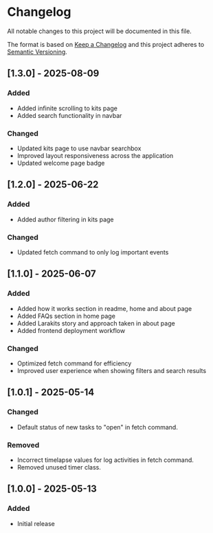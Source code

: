 # Changelog

All notable changes to this project will be documented in this file.

The format is based on [Keep a Changelog](http://keepachangelog.com/)
and this project adheres to [Semantic Versioning](http://semver.org/).

## [1.3.0] - 2025-08-09

### Added

- Added infinite scrolling to kits page
- Added search functionality in navbar

### Changed

- Updated kits page to use navbar searchbox
- Improved layout responsiveness across the application
- Updated welcome page badge

## [1.2.0] - 2025-06-22

### Added

- Added author filtering in kits page

### Changed

- Updated fetch command to only log important events

## [1.1.0] - 2025-06-07

### Added

- Added how it works section in readme, home and about page
- Added FAQs section in home page
- Added Larakits story and approach taken in about page
- Added frontend deployment workflow

### Changed

- Optimized fetch command for efficiency
- Improved user experience when showing filters and search results

## [1.0.1] - 2025-05-14

### Changed

- Default status of new tasks to "open" in fetch command.

### Removed

- Incorrect timelapse values for log activities in fetch command.
- Removed unused timer class.

## [1.0.0] - 2025-05-13

### Added

- Initial release
